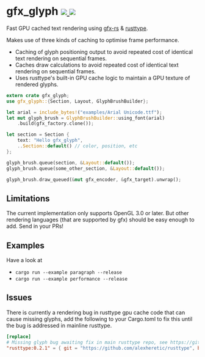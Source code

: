 gfx_glyph
<a href="https://crates.io/crates/gfx_glyph">
  <img src="http://img.shields.io/crates/v/gfx_glyph.svg">
</a>
<a href="https://docs.rs/gfx_glyph">
  <img src="https://docs.rs/gfx_glyph/badge.svg">
</a>
================

Fast GPU cached text rendering using [gfx-rs](https://github.com/gfx-rs/gfx) & [rusttype](https://github.com/dylanede/rusttype).

Makes use of three kinds of caching to optimise frame performance.

* Caching of glyph positioning output to avoid repeated cost of identical text
rendering on sequential frames.
* Caches draw calculations to avoid repeated cost of identical text rendering on
sequential frames.
* Uses rusttype's built-in GPU cache logic to maintain a GPU texture of rendered glyphs.

```rust
extern crate gfx_glyph;
use gfx_glyph::{Section, Layout, GlyphBrushBuilder};

let arial = include_bytes!("examples/Arial Unicode.ttf");
let mut glyph_brush = GlyphBrushBuilder::using_font(arial)
    .build(gfx_factory.clone());

let section = Section {
    text: "Hello gfx_glyph",
    ..Section::default() // color, position, etc
};

glyph_brush.queue(section, &Layout::default());
glyph_brush.queue(some_other_section, &Layout::default());

glyph_brush.draw_queued(&mut gfx_encoder, &gfx_target).unwrap();
```

## Limitations
The current implementation only supports OpenGL 3.0 or later. But other rendering languages (that are supported by gfx) should be easy enough to add. Send in your PRs!

## Examples
Have a look at
* `cargo run --example paragraph --release`
* `cargo run --example performance --release`

## Issues
There is currently a rendering bug in rusttype gpu cache code that can cause missing glyphs, add the following to your Cargo.toml to fix this until the bug is addressed in mainline rusttype.
```toml
[replace]
# Missing glyph bug awaiting fix in main rusttype repo, see https://github.com/dylanede/rusttype/issues/52
"rusttype:0.2.1" = { git = "https://github.com/alexheretic/rusttype", branch = "fix-missing-glyphs" }
```
